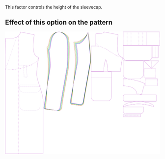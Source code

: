 This factor controls the height of the sleevecap.

## Effect of this option on the pattern

![This image shows the effect of this option by superimposing several variants that have a different value for this option](carlton_sleevecapheight_sample.svg "Effect of this option on the pattern")
